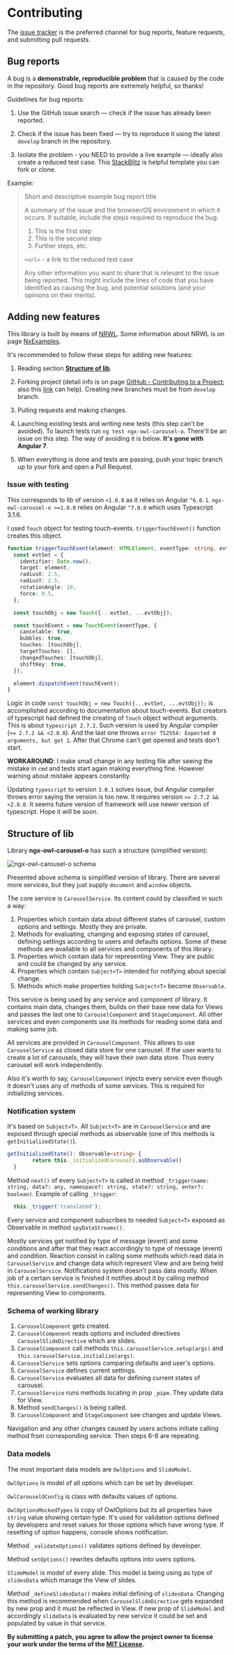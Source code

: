 # Contributing

The [issue tracker](https://github.com/vitalii-andriiovskyi/ngx-owl-carousel-o/issues) is the preferred channel for bug reports, feature requests, and submitting pull requests.

## Bug reports

A bug is a **demonstrable, reproducible problem** that is caused by the code in the repository. Good bug reports are extremely helpful, so thanks!

Guidelines for bug reports:

  1. Use the GitHub issue search — check if the issue has already been reported.

  2. Check if the issue has been fixed — try to reproduce it using the latest `develop` branch in the repository.

  3. Isolate the problem - you NEED to provide a live example — ideally also create a reduced test case. This [StackBlitz](https://stackblitz.com/) is helpful template you can fork or clone.
  
Example:

> Short and descriptive example bug report title
>
> A summary of the issue and the browser/OS environment in which it occurs. If suitable, include the steps required to reproduce the bug.
>
>   1. This is the first step
>   2. This is the second step
>   3. Further steps, etc.
>
> `<url>` - a link to the reduced test case
>
> Any other information you want to share that is relevant to the issue being reported. This might include the lines of code that you have identified as causing the bug, and potential solutions (and your opinions on their merits).

## Adding new features
This library is built by means of [NRWL](https://nrwl.io/nx/guide-getting-started). Some information about NRWL is on page [NxExamples](https://github.com/nrwl/nx-examples/blob/master/README.md).

It's recommended to follow these steps for adding new features:

1. Reading section [**Structure of lib**](#structure-of-lib).

2. Forking project (detail info is on page [GitHub - Contributing to a Project](https://git-scm.com/book/en/v2/GitHub-Contributing-to-a-Project); also this [link](https://github.com/OwlCarousel2/OwlCarousel2/blob/develop/CONTRIBUTING.md#pull-requests) can help). Creating new branches must be from `develop` branch.

3. Pulling requests and making changes.

4. Launching existing tests and writing new tests (this step can't be avoided). To launch tests run `ng test ngx-owl-carousel-o`. There'll be an issue on this step. The way of avoiding it is below. __It's gone with Angular 7__.

5. When everything is done and tests are passing, push your topic branch up to your fork and open a Pull Request.

### Issue with testing

This corresponds to lib of version `<1.0.0` as it relies on Angular `^6.0.1`. `ngx-owl-carousel-o >=1.0.0` relies on Angular `^7.0.0` which uses Typescript 3.1.6.

I used `Touch` object for testing touch-events. `triggerTouchEvent()` function creates this object.

```typescript
function triggerTouchEvent(element: HTMLElement, eventType: string, evtObj: any) {
  const evtSet = {
    identifier: Date.now(),
    target: element,
    radiusX: 2.5,
    radiusY: 2.5,
    rotationAngle: 10,
    force: 0.5,
  };

  const touchObj = new Touch({...evtSet, ...evtObj});

  const touchEvent = new TouchEvent(eventType, {
    cancelable: true,
    bubbles: true,
    touches: [touchObj],
    targetTouches: [],
    changedTouches: [touchObj],
    shiftKey: true,
  });

  element.dispatchEvent(touchEvent);
}
```

Logic in code `const touchObj = new Touch({...evtSet, ...evtObj});` is accomplished according to documentation about touch-events. But creators of typescript had defined the creating of `Touch` object without arguments. This is about `typescript 2.7.2`. Such version is used by Angular compiler (`>= 2.7.2 && <2.8.0`). And the last one throws `error TS2554: Expected 0 arguments, but got 1`. 
After that Chrome can't get opened and tests don't start. 

**WORKAROUND**: I make small change in any testing file after seeing the mistake in `cmd` and tests start again making everything fine. However warning about mistake appears constantly.

Updating `typescript` to version `3.0.1` solves issue, but Angular compiler throws error saying the version is too new. It requires version `>= 2.7.2 && <2.8.0`. It seems future version of framework will use newer version of typescript. Hope it will be soon.

## Structure of lib

Library **ngx-owl-carousel-o** has such a structure (simplified version):

![ngx-owl-carousel-o schema](http://coder.cc.ua/img/owl-carousel-o-schema.png "Schema of ngx-owl-carousel-o")

Presented above schema is simplified version of library. There are several more services, but they just supply `document` and `window` objects. 

The core service is `CarouselService`. Its content could by classified in such a way:

1. Properties which contain data about different states of carousel, custom options and settings. Mostly they are private.
2. Methods for evaluating, changing and exposing states of carousel, defining settings according to users and defaults options. Some of these methods are available to all services and components of this library.
3. Properties which contain data for representing View. They are public and could be changed by any service.
4. Properties which contain `Subject<T>` intended for notifying about special change.
5. Methods which make properties holding `Subject<T>` become `Observable`. 

This service is being used by any service and component of library. It contains main data, changes them, builds on their base new data for Views and passes the last one to `CarouselComponent` and `StageComponent`. All other services and even components use its methods for reading some data and making some job.  

All services are provided in `CarouselComponent`. This allows to use  `CarouselService` as closed data store for one carousel. If the user wants to create a lot of carousels, they will have their own data store. Thus every carousel will work independently. 

Also it's worth to say, `CarouselComponent` injects every service even though it doesn't uses any of methods of some services. This is required for initializing services. 

### Notification system

It's based on `Subject<T>`. All `Subject<T>` are in `CarouselService` and are exposed through special methods as observable (one of this methods is `getInitializedState()`).

```typescript
getInitializedState(): Observable<string> {
		return this._initializedCarousel$.asObservable()
  }
```

Method `next()` of every `Subject<T>` is called in method `_trigger(name: string, data?: any, namespace?: string, state?: string, enter?: boolean)`.
Example of calling `_trigger`:

```typescript
  this._trigger('translated');
```

Every service and component subscribes to needed `Subject<T>` exposed as Observable in method `spyDataStreams()`.

Mostly services get notified by type of message (event) and some conditions and after that they react accordingly to type of message (event) and condition. Reaction consist in calling some methods which read data in `CarouselService` and change data which represent View and are being held in `CarouselService`. Notifications system doesn't pass data mostly. 
When job of a certain service is finished it notifies about it by calling method `this.carouselService.sendChanges()`. This method passes data for representing View to components.

### Schema of working library

1. `CarouselComponent` gets created.
2. `CarouselComponent` reads options and included directives `CarouselSlideDirective` which are slides.
3. `CarouselComponent` call methods `this.carouselService.setup(args)` and `this.carouselService.initialize(args)`.
4. `CarouselService` sets options comparing defaults and user's options.
5. `CarouselService` defines current settings.
6. `CarouselService` evaluates all data for defining current states of carousel.
7. `CarouselService` runs methods locating in prop `_pipe`. They update data for View.
8. Method `sendChanges()` is being called.
9. `CarouselComponent` and `StageComponent` see changes and update Views.

Navigation and any other changes caused by users actions initiate calling method from corresponding service. Then steps 6-8 are repeating.

### Data models

The most important data models are `OwlOptions` and `SlideModel`. 

`OwlOptions` is model of all options which can be set by developer. 

`OwlCarouselOConfig` is class with defaults values of options. 

`OwlOptionsMockedTypes` is copy of OwlOptions but its all properties have `string` value showing certain type. It's used for validation options defined by developers and reset values for those options which have wrong type. If resetting of option happens, console shows notification. 

Method `_validateOptions()` validates options defined by developer.

Method `setOptions()` rewrites defaults options into users options.

`SlideModel` is model of every slide. This model is being using as type of `slidesData` which manage the View of slides.

Method `_defineSlidesData()` makes initial defining of `slidesData`. Changing this method is recommended when `CarouselSlideDirective` gets expanded by new prop and it must be reflected in View. 
If new prop of `SlideModel` and accordingly `slideData` is evaluated by new service it could be set and populated by value in that service.  

**By submitting a patch, you agree to allow the project owner to license your work under the terms of the [MIT License](LICENSE).**